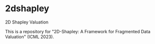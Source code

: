 # 2dshapley

2D Shapley Valuation

This is a repository for "2D-Shapley: A Framework for Fragmented Data Valuation" (ICML 2023).

